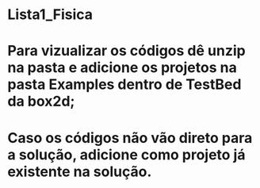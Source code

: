 # Lista1_Fisica
# Para vizualizar os códigos dê unzip na pasta e adicione os projetos na pasta Examples dentro de TestBed da box2d;
# Caso os códigos não vão direto para a solução, adicione como projeto já existente na solução.
